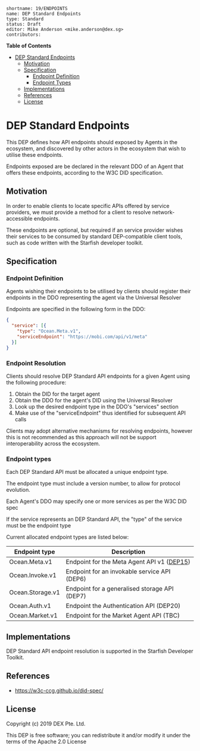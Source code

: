 ```
shortname: 19/ENDPOINTS
name: DEP Standard Endpoints
type: Standard
status: Draft
editor: Mike Anderson <mike.anderson@dex.sg>
contributors:
```

**Table of Contents**

<!--ts-->

   * [DEP Standard Endpoints](#dep-standard-endpoints)
      * [Motivation](#motivation)
      * [Specification](#specification)
         * [Endpoint Definition](#endpoint-definition)
         * [Endpoint Types](#endpoint-types)
      * [Implementations](#implementations)
      * [References](#references)
      * [License](#license)

<!--te-->

# DEP Standard Endpoints

This DEP defines how API endpoints should exposed by Agents in the ecosystem, and discovered
by other actors in the ecosystem that wish to utilise these endpoints.

Endpoints exposed are be declared in the relevant DDO of an Agent that offers these endpoints,
according to the W3C DID specification.


## Motivation

In order to enable clients to locate specific APIs offered by service providers, we must provide a 
method for a client to resolve network-accessible endpoints.

These endpoints are optional, but required if an service provider wishes their services 
to be consumed by standard DEP-compatible client tools, such as code written with the Starfish
developer toolkit.


## Specification

### Endpoint Definition

Agents wishing their endpoints to be utilised by clients should register their endpoints in the DDO
representing the agent via the Universal Resolver

Endpoints are specified in the following form in the DDO:

```json
{
  "service": [{
    "type": "Ocean.Meta.v1",
    "serviceEndpoint": "https://mobi.com/api/v1/meta"
  }]
}
```

### Endpoint Resolution

Clients should resolve DEP Standard API endpoints for a given Agent using the following procedure:
1. Obtain the DID for the target agent
2. Obtain the DDO for the agent's DID using the Universal Resolver
3. Look up the desired endpoint type in the DDO's "services" section
4. Make use of the "serviceEndpoint" thus identified for subsequent API calls

Clients may adopt alternative mechanisms for resolving endpoints, however this is not 
recommended as this approach will not be support interoperability across the ecosystem.

### Endpoint types

Each DEP Standard API must be allocated a unique endpoint type.

The endpoint type must include a version number, to allow for protocol evolution.

Each Agent's DDO may specify one or more services as per the W3C DID spec

If the service represents an DEP Standard API, the "type" of the service must be the endpoint type

Current allocated endpoint types are listed below:

Endpoint type           |   Description
------------------------|----------------------
Ocean.Meta.v1           | Endpoint for the Meta Agent API v1 ([DEP15](https://github.com/DEX-Company/DEPs/tree/master/15))
Ocean.Invoke.v1         | Endpoint for an invokable service API (DEP6)
Ocean.Storage.v1        | Endpoint for a generalised storage API (DEP7)
Ocean.Auth.v1           | Endpoint the Authentication API (DEP20)
Ocean.Market.v1         | Endpoint for the Market Agent API (TBC)

## Implementations

DEP Standard API endpoint resolution is supported in the Starfish Developer Toolkit.

## References

* https://w3c-ccg.github.io/did-spec/

## License

Copyright (c) 2019 DEX Pte. Ltd.

This DEP is free software; you can redistribute it and/or modify it under the terms of the Apache 2.0 License
